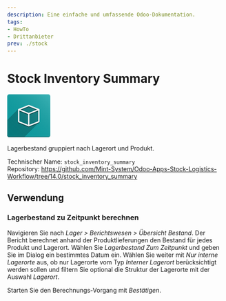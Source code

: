 ```yaml
---
description: Eine einfache und umfassende Odoo-Dokumentation.
tags:
- HowTo
- Drittanbieter
prev: ./stock
---
```

# Stock Inventory Summary
![icon_oms_box](assets/icon_oms_box.png)

Lagerbestand gruppiert nach Lagerort und Produkt.

Technischer Name: `stock_inventory_summary`\
Repository: <https://github.com/Mint-System/Odoo-Apps-Stock-Logistics-Workflow/tree/14.0/stock_inventory_summary>

## Verwendung

### Lagerbestand zu Zeitpunkt berechnen

Navigieren Sie nach *Lager > Berichtswesen > Übersicht Bestand*. Der Bericht berechnet anhand der Produktlieferungen den Bestand für jedes Produkt und Lagerort. Wählen Sie *Lagerbestand Zum Zeitpunkt* und geben Sie im Dialog ein bestimmtes Datum ein. Wählen Sie weiter mit *Nur interne Lagerorte* aus, ob nur Lagerorte vom Typ *Interner Lagerort* berücksichtigt werden sollen und filtern Sie optional die Struktur der Lagerorte mit der Auswahl *Lagerort*.

Starten Sie den Berechnungs-Vorgang mit *Bestätigen*.
